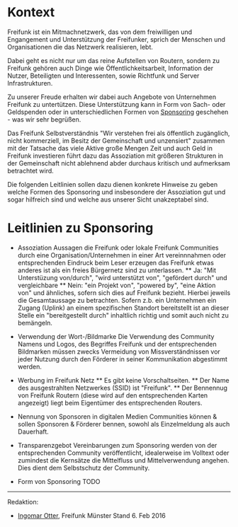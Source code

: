 # Kontext
Freifunk ist ein Mitmachnetzwerk, das von dem freiwilligen und 
Engangement und Unterstützung der Freifunker, sprich der Menschen 
und Organisationen die das Netzwerk realisieren, lebt.

Dabei geht es nicht nur um das reine Aufstellen von Routern, 
sondern zu Freifunk gehören auch Dinge wie Öffentlichkeitsarbeit, 
Information der Nutzer, Beteiligten und Interessenten,
sowie Richtfunk und Server Infrastrukturen.

Zu unserer Freude erhalten wir dabei auch Angebote von Unternehmen 
Freifunk zu untertützen. Diese Unterstützung kann in Form von Sach- 
oder Geldspenden oder in unterschiedlichen Formen von [Sponsoring](https://de.wikipedia.org/wiki/Sponsoring)
geschehen - was wir sehr begrüßen.

Das Freifunk Selbstverständnis "Wir verstehen frei als öffentlich zugänglich, nicht 
kommerziell, im Besitz der Gemeinschaft und unzensiert"
zusammen mit der Tatsache das viele Aktive große Mengen Zeit und auch Geld in Freifunk 
investieren führt dazu das Assoziation mit größeren Strukturen in der Gemeinschaft 
nicht ablehnend abder durchaus kritisch und aufmerksam betrachtet wird.

Die folgenden Leitlinien sollen dazu dienen konkrete Hinweise zu geben welche Formen des Sponsoring 
und insbesondere der Assoziation gut und sogar hilfreich sind und welche aus unserer Sicht
unakzeptabel sind.


# Leitlinien zu Sponsoring

* Assoziation
Aussagen die Freifunk oder lokale Freifunk Communities durch eine Organisation/Unternehmen in einer
Art vereinnnahmen oder entsprechenden Eindruck beim Leser erzeugen das Freifunk etwas anderes ist als ein 
freies Bürgernetz sind zu unterlassen.
** Ja: "Mit Unterstüzung von/durch", "wird unterstützt von", "gefördert durch" und vergleichbare
** Nein: "ein Projekt von", "powered by", "eine Aktion von" und ähnliches, sofern sich dies auf Freifunk bezieht.
Hierbei jeweils die Gesamtaussage zu betrachten. Sofern z.b. ein Unternehmen ein Zugang (Uplink) an einem
spezifischen Standort bereitstellt ist an dieser Stelle ein "bereitgestellt durch"   inhaltlich richtig und somit
auch nicht zu bemängeln.

* Verwendung der Wort-/Bildmarke
Die Verwendung des Community Namens und Logos, des Begriffes Freifunk und der entsprechenden Bildmarken 
müssen zwecks Vermeidung von Missverständnissen vor jeder Nutzung durch den Förderer in seiner Kommunikation abgestimmt werden.

* Werbung im Freifunk Netz
** Es gibt keine Vorschaltseiten.
** Der Name des ausgestrahlten Netzwerkes (SSID) ist "Freifunk".
** Der Bennennug von Freifunk Routern (diese wird auf den entsprechenden Karten angezeigt) liegt beim Eigentümer des entsprechenden Routers.


* Nennung von Sponsoren in digitalen Medien
Communities können & sollen Sponsoren & Förderer bennen, sowohl als Einzelmeldung als auch Dauerhaft.

* Transparenzgebot
Vereinbarungen zum Sponsoring werden von der entsprechenden Community veröffentlicht, idealerweise im Volltext oder zumindest die Kernsätze die Mittelfluss und Mittelverwendung angehen.  Dies dient dem Selbstschutz der Community.

* Form von Sponsoring
TODO


***
Redaktion:
* [Ingomar Otter](mailto:vax@kgbvax.net), Freifunk Münster
Stand 6. Feb 2016

